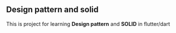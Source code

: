 ## Design pattern and solid

This is project for learning <b>Design pattern</b> and <b>SOLID</b> in flutter/dart



